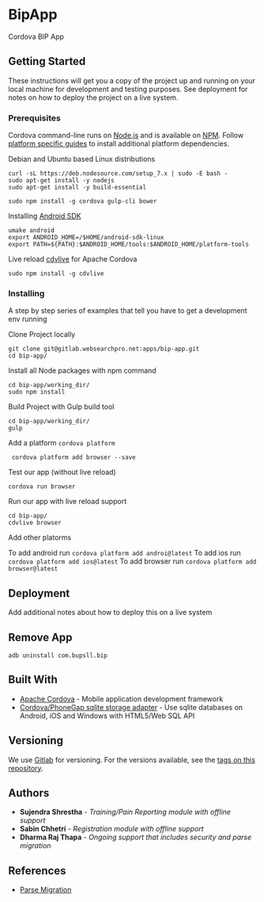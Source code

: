 # BipApp

Cordova BIP App

## Getting Started

These instructions will get you a copy of the project up and running on your local machine for development and testing purposes. See deployment for notes on how to deploy the project on a live system.

### Prerequisites

Cordova command-line runs on [Node.js](https://nodejs.org/en/) and is available on [NPM](https://www.npmjs.com/package/cordova). Follow [platform specific guides](https://cordova.apache.org/docs/en/latest/index.html#develop-for-platforms) to install additional platform dependencies. 

Debian and Ubuntu based Linux distributions
```
curl -sL https://deb.nodesource.com/setup_7.x | sudo -E bash -
sudo apt-get install -y nodejs
sudo apt-get install -y build-essential

sudo npm install -g cordova gulp-cli bower
```

Installing [Android SDK](https://developer.android.com/studio/index.html)
```
umake android
export ANDROID_HOME=/$HOME/android-sdk-linux
export PATH=${PATH}:$ANDROID_HOME/tools:$ANDROID_HOME/platform-tools
```

Live reload [cdvlive](https://www.npmjs.com/package/cdvlive) for Apache Cordova
```
sudo npm install -g cdvlive
```

### Installing

A step by step series of examples that tell you have to get a development env running

Clone Project locally
```
git clone git@gitlab.websearchpro.net:apps/bip-app.git
cd bip-app/
```

Install all Node packages with npm command
```
cd bip-app/working_dir/
sudo npm install
```

Build Project with Gulp build tool
```
cd bip-app/working_dir/
gulp
```

Add a platform `cordova platform`
```
 cordova platform add browser --save 
```

Test our app (without live reload)
```
cordova run browser
```

Run our app with live reload support
```
cd bip-app/
cdvlive browser
```

Add other platorms

To add android run `cordova platform add androi@latest`
To add ios run `cordova platform add ios@latest`
To add browser run `cordova platform add browser@latest`

## Deployment

Add additional notes about how to deploy this on a live system

## Remove App
```
adb uninstall com.bupsll.bip
```

## Built With

* [Apache Cordova](https://cordova.apache.org/docs/en/latest/) - Mobile application development framework 
* [Cordova/PhoneGap sqlite storage adapter](https://github.com/litehelpers/Cordova-sqlite-storage) -  Use sqlite databases on Android, iOS and Windows with HTML5/Web SQL API

## Versioning

We use [Gitlab](http://gitlab.websearchpro.net) for versioning. For the versions available, see the [tags on this repository](http://gitlab.websearchpro.net/apps/bip-app/tags). 

## Authors

* **Sujendra Shrestha** - *Training/Pain Reporting module with offline support*
* **Sabin Chhetri** - *Registration module with offline support*
* **Dharma Raj Thapa** - *Ongoing support that includes security and parse migration*

## References
* [Parse Migration](https://docs.back4app.com/docs/parse-migration/)